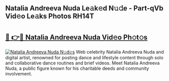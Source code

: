 ## Natalia Andreeva Nuda Le𝚊k𝚎d N𝚞𝚍e - Part-qVb Vid𝚎o Le𝚊ks Photos RH14T

# <h2><a href="http://fbb98d.evod.top/?m=Natalia+Andreeva+Nuda">🔗 👉🔴 Natalia Andreeva Nuda Vid𝚎o Ph𝚘t𝚘s</a></h2>

[![Natalia Andreeva Nuda N𝚞d𝚎s](https://i.imgur.com/8V9OHl7.gif)](http://fbb98d.evod.top/?m=Natalia+Andreeva+Nuda)
Web celebrity Natalia Andreeva Nuda and digital artist, renowned for posting dance and lifestyle content through solo and collaborative dance routines and brief videos. Meet Natalia Andreeva Nuda, a public figure known for his charitable deeds and community involvement. 
